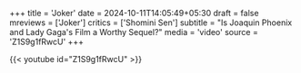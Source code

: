 +++
title = 'Joker'
date = 2024-10-11T14:05:49+05:30
draft = false
mreviews = ['Joker']
critics = ['Shomini Sen']
subtitle = "Is Joaquin Phoenix and Lady Gaga's Film a Worthy Sequel?"
media = 'video'
source = 'Z1S9g1fRwcU'
+++

{{< youtube id="Z1S9g1fRwcU" >}}
